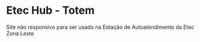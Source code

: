 # Etec Hub - Totem
Site não responsivo para ser usado na Estação de Autoatendimento da Etec Zona Leste
